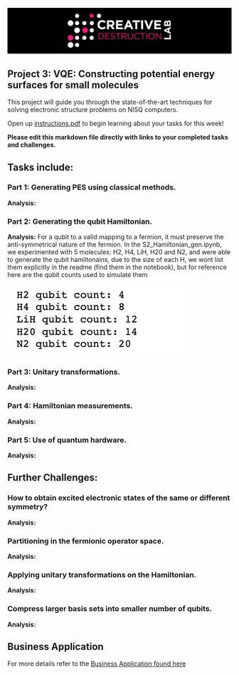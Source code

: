 ![CDL 2020 Cohort Project](../figures/CDL_logo.jpg)
## Project 3: VQE: Constructing potential energy surfaces for small molecules

This project will guide you through the state-of-the-art techniques for solving electronic structure problems on NISQ computers.

Open up [instructions.pdf](https://github.com/CDL-Quantum/CohortProject_2021/tree/main/Week3_VQE/Instructions.pdf) to begin learning about your tasks for this week!

**Please edit this markdown file directly with links to your completed tasks and challenges.**

## Tasks include:
### Part 1: Generating PES using classical methods.
**Analysis:**

### Part 2: Generating the qubit Hamiltonian.
**Analysis:** For a qubit to a valid mapping to a fermion, it must preserve the anti-symmetrical nature of the fermion. In the S2_Hamiltonian_gen.ipynb, we experimented with 5 molecules: H2, H4, LiH, H20 and N2, and were able to generate the qubit hamiltonains, due to the size of each H, we wont list them explicitly in the readme (find them in the notebook), but for reference here are the qubit counts used to simulate them

![Qubit Count](../Week3_VQE/imgs/task_2_qubit_count.png)
### Part 3: Unitary transformations.
**Analysis:**

### Part 4: Hamiltonian measurements.
**Analysis:**

### Part 5: Use of quantum hardware.
**Analysis:**

## Further Challenges:
### How to obtain excited electronic states of the same or different symmetry?
**Analysis:**
### Partitioning in the fermionic operator space.
**Analysis:**
### Applying unitary transformations on the Hamiltonian.
**Analysis:**
### Compress larger basis sets into smaller number of qubits.
**Analysis:**

## Business Application

For more details refer to the [Business Application found here](./Business_Application.md)
